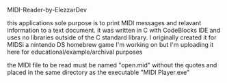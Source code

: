MIDI-Reader-by-ElezzarDev

this applications sole purpose is to print MIDI messages and relavant information to a text document.
it was written in C with CodeBlocks IDE and uses no libraries outside of the C standard library.
I originally created it for MIDSi a nintendo DS homebrew game I'm working on but I'm uploading it here for educational/example/archival purposes

the MIDI file to be read must be named "open.mid" without the quotes and placed in the same directory as the executable "MIDI Player.exe"
